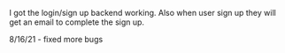 I got the login/sign up backend working. Also when user sign up they will 
get an email to complete the sign up. 

8/16/21 - fixed more bugs

